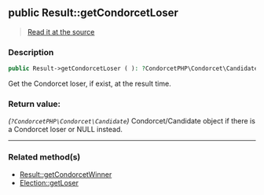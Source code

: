 ## public Result::getCondorcetLoser

> [Read it at the source](https://github.com/julien-boudry/Condorcet/blob/master/src/Result.php#L244)

### Description    

```php
public Result->getCondorcetLoser ( ): ?CondorcetPHP\Condorcet\Candidate
```

Get the Condorcet loser, if exist, at the result time.
    

### Return value:   

*(`?CondorcetPHP\Condorcet\Candidate`)* Condorcet/Candidate object if there is a Condorcet loser or NULL instead.


---------------------------------------

### Related method(s)      

* [Result::getCondorcetWinner](/Docs/ApiReferences/Result%20Class/public%20Result--getCondorcetWinner.md)    
* [Election::getLoser](/Docs/ApiReferences/Election%20Class/public%20Election--getLoser.md)    
